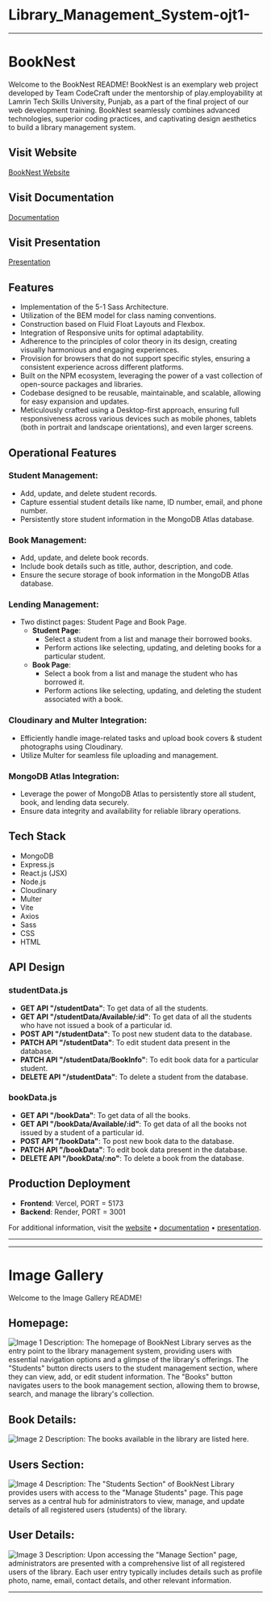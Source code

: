 # Library_Management_System-ojt1-

---

# BookNest

Welcome to the BookNest README! BookNest is an exemplary web project developed by Team CodeCraft under the mentorship of play.employability at Lamrin Tech Skills University, Punjab, as a part of the final project of our web development training. BookNest seamlessly combines advanced technologies, superior coding practices, and captivating design aesthetics to build a library management system.

## Visit Website

[BookNest Website](https://booknest.vercel.app/)

## Visit Documentation

[Documentation](#)

## Visit Presentation

[Presentation](#)

## Features

- Implementation of the 5-1 Sass Architecture.
- Utilization of the BEM model for class naming conventions.
- Construction based on Fluid Float Layouts and Flexbox.
- Integration of Responsive units for optimal adaptability.
- Adherence to the principles of color theory in its design, creating visually harmonious and engaging experiences.
- Provision for browsers that do not support specific styles, ensuring a consistent experience across different platforms.
- Built on the NPM ecosystem, leveraging the power of a vast collection of open-source packages and libraries.
- Codebase designed to be reusable, maintainable, and scalable, allowing for easy expansion and updates.
- Meticulously crafted using a Desktop-first approach, ensuring full responsiveness across various devices such as mobile phones, tablets (both in portrait and landscape orientations), and even larger screens.

## Operational Features

### Student Management:

- Add, update, and delete student records.
- Capture essential student details like name, ID number, email, and phone number.
- Persistently store student information in the MongoDB Atlas database.

### Book Management:

- Add, update, and delete book records.
- Include book details such as title, author, description, and code.
- Ensure the secure storage of book information in the MongoDB Atlas database.

### Lending Management:

- Two distinct pages: Student Page and Book Page.
  - **Student Page**:
    - Select a student from a list and manage their borrowed books.
    - Perform actions like selecting, updating, and deleting books for a particular student.
  - **Book Page**:
    - Select a book from a list and manage the student who has borrowed it.
    - Perform actions like selecting, updating, and deleting the student associated with a book.

### Cloudinary and Multer Integration:

- Efficiently handle image-related tasks and upload book covers & student photographs using Cloudinary.
- Utilize Multer for seamless file uploading and management.

### MongoDB Atlas Integration:

- Leverage the power of MongoDB Atlas to persistently store all student, book, and lending data securely.
- Ensure data integrity and availability for reliable library operations.

## Tech Stack

- MongoDB
- Express.js
- React.js (JSX)
- Node.js
- Cloudinary
- Multer
- Vite
- Axios
- Sass
- CSS
- HTML

## API Design

### studentData.js

- **GET API "/studentData"**: To get data of all the students.
- **GET API "/studentData/Available/:id"**: To get data of all the students who have not issued a book of a particular id.
- **POST API "/studentData"**: To post new student data to the database.
- **PATCH API "/studentData"**: To edit student data present in the database.
- **PATCH API "/studentData/BookInfo"**: To edit book data for a particular student.
- **DELETE API "/studentData"**: To delete a student from the database.

### bookData.js

- **GET API "/bookData"**: To get data of all the books.
- **GET API "/bookData/Available/:id"**: To get data of all the books not issued by a student of a particular id.
- **POST API "/bookData"**: To post new book data to the database.
- **PATCH API "/bookData"**: To edit book data present in the database.
- **DELETE API "/bookData/:no"**: To delete a book from the database.

## Production Deployment

- **Frontend**: Vercel, PORT = 5173
- **Backend**: Render, PORT = 3001

For additional information, visit the [website](https://booknest.vercel.app/) • [documentation](#) • [presentation](#).

--- 







---

# Image Gallery

Welcome to the Image Gallery README! 

## Homepage:
![Image 1](./readme_images/homepage.png)
Description: The homepage of BookNest Library serves as the entry point to the library
management system, providing users with essential navigation options and a
glimpse of the library's offerings.
The "Students" button directs users to the student management section,
where they can view, add, or edit student information.
The "Books" button navigates users to the book management section,
allowing them to browse, search, and manage the library's collection.

## Book Details:
![Image 2](./readme_images/bookss.png)
Description: The books available in the library are listed here.

## Users Section:
![Image 4](./readme_images/users.png)
Description: The "Students Section" of BookNest Library provides users with
access to the "Manage Students" page. This page serves as a central hub for
administrators to view, manage, and update details of all registered users
(students) of the library.

## User Details:
![Image 3](./readme_images/userDetails.png)
Description: Upon accessing the "Manage Section" page, administrators are
presented with a comprehensive list of all registered users of the library.
Each user entry typically includes details such as profile photo, name,
email, contact details, and other relevant information.



---
